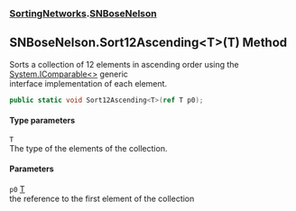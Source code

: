 ### [SortingNetworks](./SortingNetworks.md 'SortingNetworks').[SNBoseNelson](./SortingNetworks-SNBoseNelson.md 'SortingNetworks.SNBoseNelson')
## SNBoseNelson.Sort12Ascending&lt;T&gt;(T) Method
Sorts a collection of 12 elements in ascending order using the [System.IComparable&lt;&gt;](https://docs.microsoft.com/en-us/dotnet/api/System.IComparable-1 'System.IComparable`1') generic  
interface implementation of each element.  
```csharp
public static void Sort12Ascending<T>(ref T p0);
```
#### Type parameters
<a name='SortingNetworks-SNBoseNelson-Sort12Ascending-T-(T)-T'></a>
`T`  
The type of the elements of the collection.  
  
#### Parameters
<a name='SortingNetworks-SNBoseNelson-Sort12Ascending-T-(T)-p0'></a>
`p0` [T](#SortingNetworks-SNBoseNelson-Sort12Ascending-T-(T)-T 'SortingNetworks.SNBoseNelson.Sort12Ascending&lt;T&gt;(T).T')  
the reference to the first element of the collection  
  
